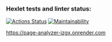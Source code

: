 ### Hexlet tests and linter status:
[![Actions Status](https://github.com/hexletdmitrii/python-project-83/actions/workflows/hexlet-check.yml/badge.svg)](https://github.com/hexletdmitrii/python-project-83/actions)
[![Maintainability](https://api.codeclimate.com/v1/badges/83c82bfb7dd4bd318ce2/maintainability)](https://codeclimate.com/github/hexletdmitrii/python-project-83/maintainability)

https://page-analyzer-izgx.onrender.com


